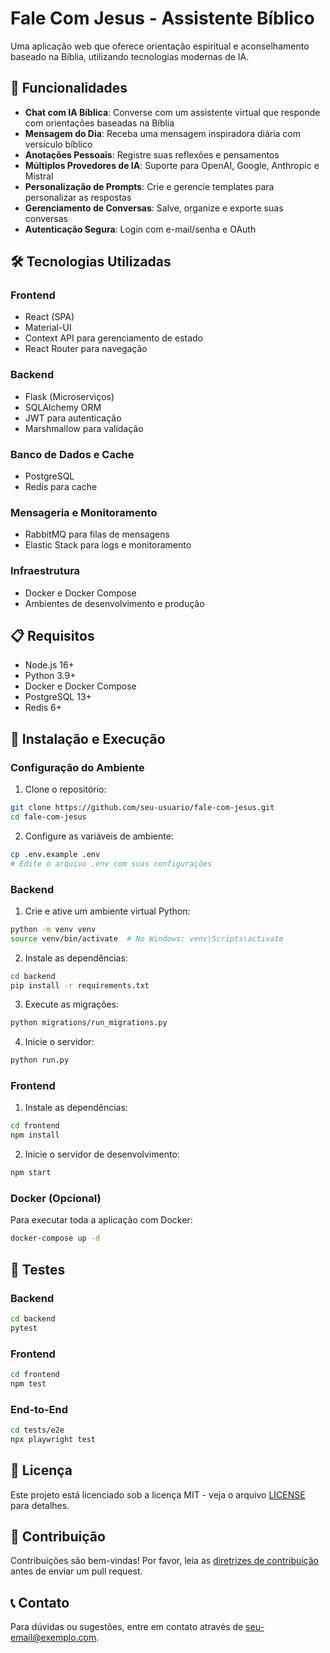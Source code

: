 # Fale Com Jesus - Assistente Bíblico

Uma aplicação web que oferece orientação espiritual e aconselhamento baseado na Bíblia, utilizando tecnologias modernas de IA.

## 🌟 Funcionalidades

- **Chat com IA Bíblica**: Converse com um assistente virtual que responde com orientações baseadas na Bíblia
- **Mensagem do Dia**: Receba uma mensagem inspiradora diária com versículo bíblico
- **Anotações Pessoais**: Registre suas reflexões e pensamentos
- **Múltiplos Provedores de IA**: Suporte para OpenAI, Google, Anthropic e Mistral
- **Personalização de Prompts**: Crie e gerencie templates para personalizar as respostas
- **Gerenciamento de Conversas**: Salve, organize e exporte suas conversas
- **Autenticação Segura**: Login com e-mail/senha e OAuth

## 🛠️ Tecnologias Utilizadas

### Frontend
- React (SPA)
- Material-UI
- Context API para gerenciamento de estado
- React Router para navegação

### Backend
- Flask (Microserviços)
- SQLAlchemy ORM
- JWT para autenticação
- Marshmallow para validação

### Banco de Dados e Cache
- PostgreSQL
- Redis para cache

### Mensageria e Monitoramento
- RabbitMQ para filas de mensagens
- Elastic Stack para logs e monitoramento

### Infraestrutura
- Docker e Docker Compose
- Ambientes de desenvolvimento e produção

## 📋 Requisitos

- Node.js 16+
- Python 3.9+
- Docker e Docker Compose
- PostgreSQL 13+
- Redis 6+

## 🚀 Instalação e Execução

### Configuração do Ambiente

1. Clone o repositório:
```bash
git clone https://github.com/seu-usuario/fale-com-jesus.git
cd fale-com-jesus
```

2. Configure as variáveis de ambiente:
```bash
cp .env.example .env
# Edite o arquivo .env com suas configurações
```

### Backend

1. Crie e ative um ambiente virtual Python:
```bash
python -m venv venv
source venv/bin/activate  # No Windows: venv\Scripts\activate
```

2. Instale as dependências:
```bash
cd backend
pip install -r requirements.txt
```

3. Execute as migrações:
```bash
python migrations/run_migrations.py
```

4. Inicie o servidor:
```bash
python run.py
```

### Frontend

1. Instale as dependências:
```bash
cd frontend
npm install
```

2. Inicie o servidor de desenvolvimento:
```bash
npm start
```

### Docker (Opcional)

Para executar toda a aplicação com Docker:

```bash
docker-compose up -d
```

## 🧪 Testes

### Backend
```bash
cd backend
pytest
```

### Frontend
```bash
cd frontend
npm test
```

### End-to-End
```bash
cd tests/e2e
npx playwright test
```

## 📝 Licença

Este projeto está licenciado sob a licença MIT - veja o arquivo [LICENSE](LICENSE) para detalhes.

## 👥 Contribuição

Contribuições são bem-vindas! Por favor, leia as [diretrizes de contribuição](CONTRIBUTING.md) antes de enviar um pull request.

## 📞 Contato

Para dúvidas ou sugestões, entre em contato através de [seu-email@exemplo.com](mailto:seu-email@exemplo.com). 